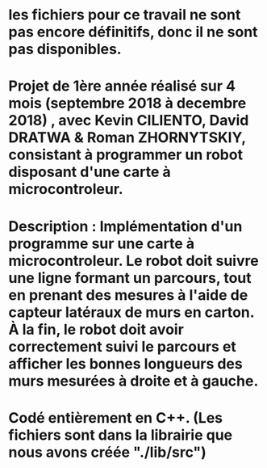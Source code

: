 # les fichiers pour ce travail ne sont pas encore définitifs, donc il ne sont pas disponibles.

# Projet de 1ère année réalisé sur 4 mois (septembre 2018 à decembre 2018) , avec Kevin CILIENTO, David DRATWA & Roman ZHORNYTSKIY, consistant à programmer un robot disposant d'une carte à  microcontroleur. 

# Description : Implémentation d'un programme sur une carte à microcontroleur. Le robot doit suivre une ligne formant un parcours, tout en prenant des mesures à l'aide de capteur latéraux de murs en carton. À la fin, le robot doit avoir correctement suivi le parcours et afficher les bonnes longueurs des murs mesurées à droite et à gauche.

# Codé entièrement en C++. (Les fichiers sont dans la librairie que nous avons créée "./lib/src")


